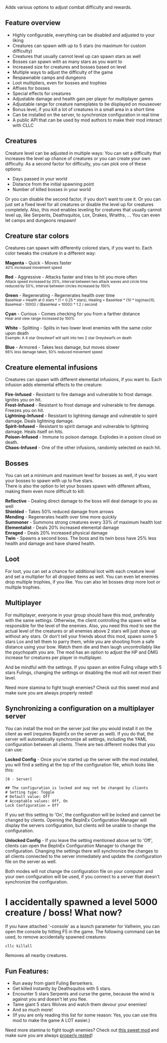Adds various options to adjust combat difficulty and rewards.

## Feature overview
- Highly configurable, everything can be disabled and adjusted to your liking
- Creatures can spawn with up to 5 stars (no maximum for custom difficulty)
- Creatures that usually cannot level up can spawn stars as well
- Bosses can spawn with as many stars as you want to
- Increased size for creatures and bosses based on level
- Multiple ways to adjust the difficulty of the game
- Respawnable camps and dungeons
- Loot multipliers, even for bosses and trophies
- Affixes for bosses
- Special effects for creatures
- Adjustable damage and health gain per player for multiplayer games
- Adjustable range for creature nameplates to be displayed on mouseover
- Bonus level, if you kill a lot of creatures in a small area in a short time
- Can be installed on the server, to synchronize configuration in real time
- A public API that can be used by mod authors to make their mod interact with CLLC


## Creatures
Creature level can be adjusted in multiple ways:
You can set a difficulty that increases the level up chance of creatures or you can create your own difficulty.
As a second factor for difficulty, you can pick one of these options:
- Days passed in your world
- Distance from the initial spawning point
- Number of killed bosses in your world


Or you can disable the second factor, if you don't want to use it. Or you can just set a fixed level for all creatures or disable the level up for creatures completely.
Also, this mod enables leveling for creatures that usually cannot level up, like Serpents, Deathsquitos, Lox, Drakes, Wraiths, ...
You can even let camps and dungeons respawn!

## Creature star colors
Creatures can spawn with differently colored stars, if you want to. Each color tweaks the creature in a different way:

**Magenta** - Quick - Moves faster<br>
<small>40% increased movement speed</small>

**Red** - Aggressive - Attacks faster and tries to hit you more often<br>
<small>Attack speed increased by 25%, interval between two attack waves and circle time reduced by 50%, interval between circles increased by 150%</small>

**Green** - Regenerating - Regenerates health over time<br>
<small>BaseHeal = Health at 0 stars * (1 + 0.25 * stars), Healing = BaseHeal * (10 * log(max(10, BaseHeal - 1000)) / (BaseHeal + 1000)) * 1.2 / second</small>

**Cyan** - Curious - Comes checking for you from a farther distance<br>
<small>Hear and view range increased by 100%</small>

**White** - Splitting - Splits in two lower level enemies with the same color upon death<br>
<small>Example: A 4 star Greydwarf will split into two 2 star Greydwarfs on death</small>

**Blue** - Armored - Takes less damage, but moves slower<br>
<small>66% less damage taken, 50% reduced movement speed</small>

## Creature elemental infusions
Creatures can spawn with different elemental infusions, if you want to. Each infusion adds elemental effects to the creature:

**Fire-Infused** - Resistant to fire damage and vulnerable to frost damage. Ignites you on hit.<br>
**Frost-Infused** - Resistant to frost damage and vulnerable to fire damage. Freezes you on hit.<br>
**Lightning-Infused** - Resistant to lightning damage and vulnerable to spirit damage. Deals lightning damage.<br>
**Spirit-Infused** - Resistant to spirit damage and vulnerable to lightning damage. Heals itself on hits.<br>
**Poison-Infused** - Immune to poison damage. Explodes in a poison cloud on death.<br>
**Chaos-Infused** - One of the other infusions, randomly selected on each hit.

## Bosses
You can set a minimum and maximum level for bosses as well, if you want your bosses to spawn with up to five stars.<br>
There is also the option to let your bosses spawn with different affixes, making them even more difficult to kill:

**Reflective** - Dealing direct damage to the boss will deal damage to you as well<br>
**Shielded** - Takes 50% reduced damage from arrows<br>
**Mending** - Regenerates health over time more quickly<br>
**Summoner** - Summons strong creatures every 33% of maximum health lost<br>
**Elementalist** - Deals 20% increased elemental damage<br>
**Enraged** - Deals 20% increased physical damage<br>
**Twin** - Spawns a second boss. The boss and its twin boss have 25% less health and damage and have shared health.

## Loot
For loot, you can set a chance for additional loot with each creature level and set a multiplier for all dropped items as well. You can even let enemies drop multiple trophies, if you like. You can also let bosses drop more loot or multiple trophies.

## Multiplayer
For multiplayer, everyone in your group should have this mod, preferably with the same settings. Otherwise, the client controlling the spawn will be responsible for the level of the enemies. Also, you need this mod to see the actual level of the creatures or all enemies above 2 stars will just show up without any stars.
Or don't tell your friends about this mod, spawn some 5 stars Lox and tell them to parry them, while you are shooting from a safe distance using your bow. Watch them die and then laugh uncontrollably like the psychopath you are.
The mod has an option to adjust the HP and DMG increase for creatures per player in multiplayer.

And be mindful with the settings. If you spawn an entire Fuling village with 5 stars Fulings, changing the settings or disabling the mod will not revert their level.

Need more stamina to fight tough enemies? Check out this sweet mod﻿ and make sure you are always properly rested!

## Synchronizing a configuration on a multiplayer server
You can install the mod on the server just like you would install it on the client as well (requires BepInEx on the server as well). If you do that, the server will automatically synchronize all settings, including the YAML configuration between all clients. There are two different modes that you can use:

**Locked Config** - Once you've started up the server with the mod installed, you will find a setting at the top of the configuration file, which looks like this:

	[0 - Server]

	## The configuration is locked and may not be changed by clients
	# Setting type: Toggle
	# Default value: Off
	# Acceptable values: Off, On
	Lock Configuration = Off


If you set this setting to 'On', the configuration will be locked and cannot be changed by clients. Opening the BepInEx Configuration Manager will display the servers configuration, but clients will be unable to change the configuration.

**Unlocked Config** - If you leave the setting mentioned above set to 'Off', clients can open the BepInEx Configuration Manager to change the configuration. Changing the settings there will synchronize the changes to all clients connected to the server immediately and update the configuration file on the server as well.

Both modes will not change the configuration file on your computer and your own configuration will be used, if you connect to a server that doesn't synchronize the configuration.


# I accidentally spawned a level 5000 creature / boss! What now?
If you have attached '-console' as a launch parameter for Valheim, you can open the console by hitting F5 in the game. The following command can be used, to remove accidentally spawned creatures:

	cllc killall
	
Removes all nearby creatures.


## Fun Features:
- Run away from giant Fuling Berserkers.
- Get killed instantly by Deathsquitos with 5 stars.
- Encounter 5 stars Serpents and curse the game, because the wind is against you and doesn't let you flee.
- Tame giant 5 stars Wolves and watch them devour your enemies!
- And so much more!
- (If you are only reading this list for some reason: Yes, you can use this mod to make the game A LOT easier.)


Need more stamina to fight tough enemies? Check out [this sweet mod](https://valheim.thunderstore.io/package/Smoothbrain/StaminaRegenerationFromFood)﻿ and make sure you are always [properly rested](https://valheim.thunderstore.io/package/Smoothbrain/ComfortTweaks)!